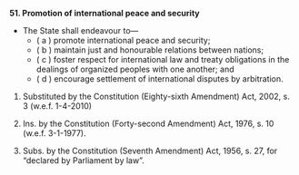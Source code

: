 **51. Promotion of international peace and security**
- The State shall endeavour to—
	- ( a ) promote international peace and security;
	- ( b ) maintain just and honourable relations between nations;
	- ( c ) foster respect for international law and treaty obligations in the dealings of organized peoples with one another; and
	- ( d ) encourage settlement of international disputes by arbitration.

1. Substituted by the Constitution (Eighty-sixth Amendment) Act, 2002, s. 3 (w.e.f. 1-4-2010)

2. Ins. by the Constitution (Forty-second Amendment) Act, 1976, s. 10 (w.e.f. 3-1-1977).

1. Subs. by the Constitution (Seventh Amendment) Act, 1956, s. 27, for “declared by Parliament by law”.